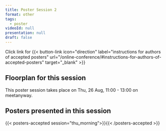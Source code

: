 ```yaml
---
title: Poster Session 2
format: other
tags:
  - poster
videoId: null
presentation: null
draft: false
---
```


Click link for
{{< button-link icon="direction" label="instructions for authors of accepted posters" url="/online-conference/#instructions-for-authors-of-accepted-posters" target="_blank" >}}

## Floorplan for this session
This poster session takes place on Thu, 26 Aug, 11:00 - 13:00 on meetanyway.

## Posters presented in this session
{{< posters-accepted session="thu_morning">}}{{< /posters-accepted >}}
